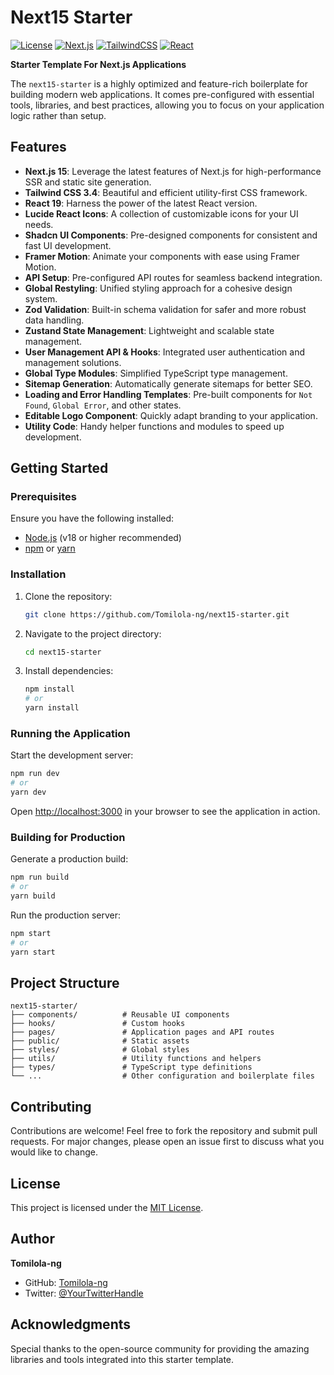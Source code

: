 # Next15 Starter

[![License](https://img.shields.io/badge/license-MIT-green.svg)](./LICENSE)
[![Next.js](https://img.shields.io/badge/next.js-15.0-blue)](https://nextjs.org/)
[![TailwindCSS](https://img.shields.io/badge/tailwindcss-3.4-blue)](https://tailwindcss.com/)
[![React](https://img.shields.io/badge/react-19-blue)](https://reactjs.org/)

**Starter Template For Next.js Applications**

The `next15-starter` is a highly optimized and feature-rich boilerplate for building modern web applications. It comes pre-configured with essential tools, libraries, and best practices, allowing you to focus on your application logic rather than setup.

## Features

- **Next.js 15**: Leverage the latest features of Next.js for high-performance SSR and static site generation.
- **Tailwind CSS 3.4**: Beautiful and efficient utility-first CSS framework.
- **React 19**: Harness the power of the latest React version.
- **Lucide React Icons**: A collection of customizable icons for your UI needs.
- **Shadcn UI Components**: Pre-designed components for consistent and fast UI development.
- **Framer Motion**: Animate your components with ease using Framer Motion.
- **API Setup**: Pre-configured API routes for seamless backend integration.
- **Global Restyling**: Unified styling approach for a cohesive design system.
- **Zod Validation**: Built-in schema validation for safer and more robust data handling.
- **Zustand State Management**: Lightweight and scalable state management.
- **User Management API & Hooks**: Integrated user authentication and management solutions.
- **Global Type Modules**: Simplified TypeScript type management.
- **Sitemap Generation**: Automatically generate sitemaps for better SEO.
- **Loading and Error Handling Templates**: Pre-built components for `Not Found`, `Global Error`, and other states.
- **Editable Logo Component**: Quickly adapt branding to your application.
- **Utility Code**: Handy helper functions and modules to speed up development.

## Getting Started

### Prerequisites

Ensure you have the following installed:

- [Node.js](https://nodejs.org/) (v18 or higher recommended)
- [npm](https://www.npmjs.com/) or [yarn](https://yarnpkg.com/)

### Installation

1. Clone the repository:

   ```bash
   git clone https://github.com/Tomilola-ng/next15-starter.git
   ```

2. Navigate to the project directory:

   ```bash
   cd next15-starter
   ```

3. Install dependencies:

   ```bash
   npm install
   # or
   yarn install
   ```

### Running the Application

Start the development server:

```bash
npm run dev
# or
yarn dev
```

Open [http://localhost:3000](http://localhost:3000) in your browser to see the application in action.

### Building for Production

Generate a production build:

```bash
npm run build
# or
yarn build
```

Run the production server:

```bash
npm start
# or
yarn start
```

## Project Structure

```plaintext
next15-starter/
├── components/          # Reusable UI components
├── hooks/               # Custom hooks
├── pages/               # Application pages and API routes
├── public/              # Static assets
├── styles/              # Global styles
├── utils/               # Utility functions and helpers
├── types/               # TypeScript type definitions
└── ...                  # Other configuration and boilerplate files
```

## Contributing

Contributions are welcome! Feel free to fork the repository and submit pull requests. For major changes, please open an issue first to discuss what you would like to change.

## License

This project is licensed under the [MIT License](./LICENSE).

## Author

**Tomilola-ng**

- GitHub: [Tomilola-ng](https://github.com/Tomilola-ng)
- Twitter: [@YourTwitterHandle](https://twitter.com/tomilola_ng)

## Acknowledgments

Special thanks to the open-source community for providing the amazing libraries and tools integrated into this starter template.
